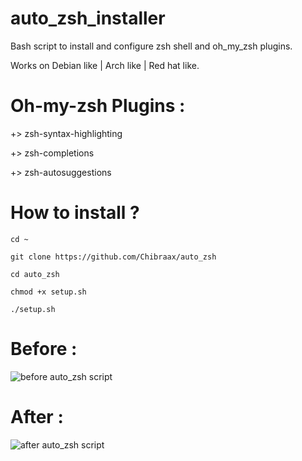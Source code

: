 # auto_zsh_installer
Bash script to install and configure zsh shell and oh_my_zsh plugins.

Works on Debian like | Arch like | Red hat like.

# Oh-my-zsh Plugins : 

  +> zsh-syntax-highlighting 
  
  +> zsh-completions 
  
  +> zsh-autosuggestions


# How to install ? 

```cd ~```

```git clone https://github.com/Chibraax/auto_zsh```

```cd auto_zsh```

```chmod +x setup.sh```

```./setup.sh```


# Before :

 <img src="images/before.png" alt="before auto_zsh script "> 

# After : 

 <img src="images/after2.png" alt="after auto_zsh script "> 

